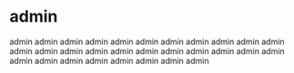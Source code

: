 # admin

admin
admin
admin
admin
admin
admin
admin
admin
admin
admin
admin
admin
admin
admin
admin
admin
admin
admin
admin
admin
admin
admin
admin
admin
admin
admin
admin
admin
admin
admin

